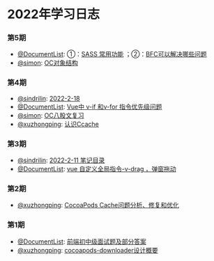 # 2022年学习日志
### 第5期
* [@DocumentList](https://github.com/DocumentList): ①：[SASS 常用功能](https://juejin.cn/post/7067475637711142919) ；②：[BFC可以解决哪些问题](https://juejin.cn/post/7067106653551722503)
* [@simon](https://github.com/simon9211): [OC对象结构](https://fresh-sunfish-65b.notion.site/9f727317f0494720a54ea3ef76406861)
### 第4期
* [@sindrilin](https://github.com/sindrilin): [2022-2-18](https://github.com/sindrilin/studyNotes/blob/master/2022-2-18.md)
* [@DocumentList](https://github.com/DocumentList): [Vue中 v-if 和v-for 指令优先级问题](https://blog.csdn.net/qq_40259123/article/details/122987548?spm=1001.2014.3001.5501)
* [@simon](https://github.com/simon9211): [OC八股文复习](https://fresh-sunfish-65b.notion.site/9f727317f0494720a54ea3ef76406861)
* [@xuzhongping](https://github.com/xuzhongping): [认识Ccache](https://mp.weixin.qq.com/s/TZ7-0-AsuMvdj0fD8Nk-dg)
### 第3期
* [@sindrilin](https://github.com/sindrilin): [2022-2-11 笔记目录](https://github.com/sindrilin/studyNotes/blob/master/2022-2-11.md)
* [@DocumentList](https://github.com/DocumentList): [vue 自定义全局指令-v-drag ，弹窗拖动](https://blog.csdn.net/qq_40259123/article/details/122881986?spm=1001.2014.3001.5502)
### 第2期
* [@xuzhongping](https://github.com/xuzhongping): [CocoaPods Cache问题分析、修复和优化](https://mp.weixin.qq.com/s/HFfzNICcOlx9uPqPOyTmHg)

### 第1期
* [@DocumentList](https://github.com/DocumentList): [前端初中级面试题及部分答案](https://blog.csdn.net/qq_40259123/article/details/122495826?spm=1001.2014.3001.5502)
* [@xuzhongping](https://github.com/xuzhongping): [cocoapods-downloader设计概要](https://mp.weixin.qq.com/s/J10EbVTAb_u_yDCThxFJYg)
